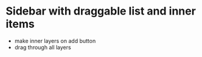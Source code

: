 # Sidebar with draggable list and inner items

- make inner layers on add button
- drag through all layers
